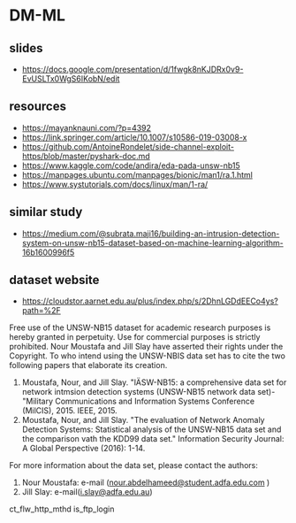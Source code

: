 # DM-ML

## slides
- https://docs.google.com/presentation/d/1fwgk8nKJDRx0v9-EvUSLTx0WgS6IKobN/edit

## resources
- https://mayanknauni.com/?p=4392
- https://link.springer.com/article/10.1007/s10586-019-03008-x
- https://github.com/AntoineRondelet/side-channel-exploit-https/blob/master/pyshark-doc.md
- https://www.kaggle.com/code/andira/eda-pada-unsw-nb15
- https://manpages.ubuntu.com/manpages/bionic/man1/ra.1.html
- https://www.systutorials.com/docs/linux/man/1-ra/

## similar study
- https://medium.com/@subrata.maji16/building-an-intrusion-detection-system-on-unsw-nb15-dataset-based-on-machine-learning-algorithm-16b1600996f5

## dataset website

- https://cloudstor.aarnet.edu.au/plus/index.php/s/2DhnLGDdEECo4ys?path=%2F

Free use of the UNSW-NB15 dataset for academic research purposes is hereby granted in perpetuity. Use for commercial purposes is strictly prohibited. Nour Moustafa and Jill Slay have asserted their rights under the Copyright. To who intend using the UNSW-NBIS data set has to cite the two following papers that elaborate its creation.

1. Moustafa, Nour, and Jill Slay. "lÄSW-NB15: a comprehensive data set for network intmsion detection systems (UNSW-NB15 network data set)- "Military Communications and Information Systems Conference (MilCIS), 2015. IEEE, 2015.
2. Moustafa, Nour, and Jill Slay. "The evaluation of Network Anomaly Detection Systems: Statistical analysis of the UNSW-NB15 data set and the comparison vath the KDD99 data set." Information Security Journal: A Global Perspective (2016): 1-14.

For more information about the data set, please contact the authors:

1. Nour Moustafa: e-mail (nour.abdelhameed@student.adfa.edu.com )
2. Jill Slay: e-mail(i.slay@adfa.edu.au)


ct_flw_http_mthd
is_ftp_login